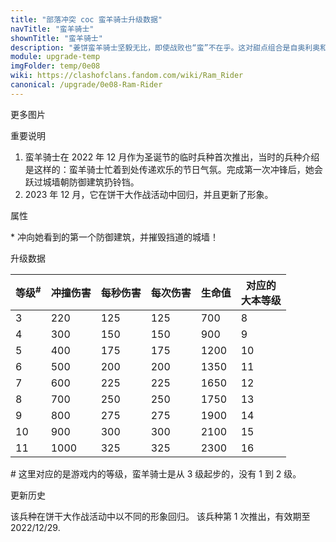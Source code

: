 ```yaml
---
title: "部落冲突 coc 蛮羊骑士升级数据"
navTitle: "蛮羊骑士"
shownTitle: "蛮羊骑士"
description: "姜饼蛮羊骑士坚毅无比，即使战败也“蛮”不在乎。这对甜点组合是自奥利奥和牛奶以来的最佳搭档，城墙在她面前就像烤焦的饼干一样，一碰就碎。"
module: upgrade-temp
imgFolder: temp/0e08
wiki: https://clashofclans.fandom.com/wiki/Ram_Rider
canonical: /upgrade/0e08-Ram-Rider
---
```


<UnitInfo :folder="$frontmatter.imgFolder" imgSrc="Ram_Rider_info.png" :imgAlt="$frontmatter.navTitle" :description="$frontmatter.description" />

<SmallTitle>更多图片</SmallTitle>

<Panel>
    <UnitImgGroup :folder="$frontmatter.imgFolder">
        <UnitImg imgTitle="所有等级 (2023 版)" imgSrc="Ram_Rider1.png" />
        <UnitImg imgTitle="所有等级 (2022 版)" imgSrc="Ram_Rider_2022_lvl1.png" />
        <UnitImg imgTitle="宣传图 (2022 版)" imgSrc="Ram_Rider_2022_thumb.png" imgHd="Ram_Rider_2022.png" />
    </UnitImgGroup>
</Panel>

<SmallTitle>重要说明</SmallTitle>

1. 蛮羊骑士在 2022 年 12 月作为圣诞节的临时兵种首次推出，当时的兵种介绍是这样的：蛮羊骑士忙着到处传递欢乐的节日气氛。完成第一次冲锋后，她会跃过城墙朝防御建筑扔铃铛。
2. 2023 年 12 月，它在饼干大作战活动中回归，并且更新了形象。

<SmallTitle>属性</SmallTitle>

<UnitProperties>
    <UnitProperty pKey="攻击偏好" pValue="防御建筑" />
    <UnitProperty pKey="伤害类型" pValue="单体伤害" />
    <UnitProperty pKey="攻击的目标" pValue="仅地面目标" />
    <UnitProperty pKey="占据人口" pValue="12" />
    <UnitProperty pKey="移动速度" pValue="2.8 格/秒" />
    <UnitProperty pKey="攻击速度" pValue="1 秒/次" />
    <UnitProperty pKey="攻击距离" pValue="3.5 格" />
    <UnitProperty pKey="所需训练营等级" pValue="10" />
    <UnitProperty pKey="所需大本等级" pValue="8" />
    <UnitProperty pKey="特殊技能" pValue="蛮羊冲锋！<sup>*</sup>" />
    <UnitProperty pKey="训练时间" pValue="60" trainingSystem="2022" />
</UnitProperties>

\* 冲向她看到的第一个防御建筑，并摧毁挡道的城墙！

<SmallTitle>升级数据</SmallTitle>

<UnitTable>

|等级<sup>#</sup>| 冲撞伤害 | 每秒伤害 | 每次伤害 | 生命值 |对应的<br>大本等级|
|       ---      |  ----   |  ----   |   ----   |  ----  |       ---      |
|        3       |   220   |   125   |    125   |   700  |        8       |
|        4       |   300   |   150   |    150   |   900  |        9       |
|        5       |   400   |   175   |    175   |  1200  |       10       |
|        6       |   500   |   200   |    200   |  1350  |       11       |
|        7       |   600   |   225   |    225   |  1650  |       12       |
|        8       |   700   |   250   |    250   |  1750  |       13       |
|        9       |   800   |   275   |    275   |  1900  |       14       |
|       10       |   900   |   300   |    300   |  2100  |       15       |
|       11       |  1000   |   325   |    325   |  2300  |       16       |
</UnitTable>

\# 这里对应的是游戏内的等级，蛮羊骑士是从 3 级起步的，没有 1 到 2 级。

<SmallTitle>更新历史</SmallTitle>

<Timeline>
    <TimelineItem date="2023/12">
        <TimelineRow>该兵种在饼干大作战活动中以不同的形象回归。</TimelineRow>
    </TimelineItem>
    <TimelineItem date="2022/12/12">
        <TimelineRow>该兵种第 1 次推出，有效期至 2022/12/29.</TimelineRow>
    </TimelineItem>
    <TimelineItem :historyBottom="true" />
</Timeline>